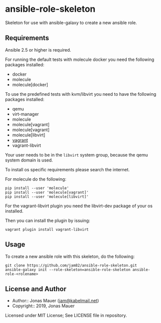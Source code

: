 # ansible-role-skeleton

Skeleton for use with ansible-galaxy to create a new ansible role.

## Requirements

Ansible 2.5 or higher is required.

For running the default tests with molecule docker you need the following packages installed:

* docker
* molecule
* molecule[docker]

To use the predefined tests with kvm/libvirt you need to have the following packages installed:

* qemu
* virt-manager
* molecule
* molecule[vagrant]
* molecule[vagrant]
* molecule[libvirt]
* [vagrant](http://vagrantup.com)
* vagrant-libvirt

Your user needs to be in the `libvirt` system group, because the qemu system domain is used.

To install os specific requirements please search the internet.

For molecule do the following:

```shell
pip install --user 'molecule'
pip install --user 'molecule[vagrant]'
pip install --user 'molecule[libvirt]'
```

For the vagrant-libvirt plugin you need the libvirt-dev package of your os installed.

Then you can install the plugin by issuing:

```shell
vagrant plugin install vagrant-libvirt
```

## Usage

To create a new ansible role with this skeleton, do the following:

```shell
git clone https://github.com/jam82/ansible-role-skeleton.git
ansible-galaxy init --role-skeleton=ansible-role-skeleton ansible-role-<rolename>
```

## License and Author

- Author:: Jonas Mauer (<jam@kabelmail.net>)
- Copyright:: 2019, Jonas Mauer

Licensed under MIT License;
See LICENSE file in repository.
